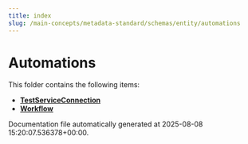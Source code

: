 ```yaml
---
title: index
slug: /main-concepts/metadata-standard/schemas/entity/automations
---
```


# Automations

This folder contains the following items:

- [**TestServiceConnection**](/main-concepts/metadata-standard/schemas/entity/automations/testserviceconnection)
- [**Workflow**](/main-concepts/metadata-standard/schemas/entity/automations/workflow)


Documentation file automatically generated at 2025-08-08 15:20:07.536378+00:00.
